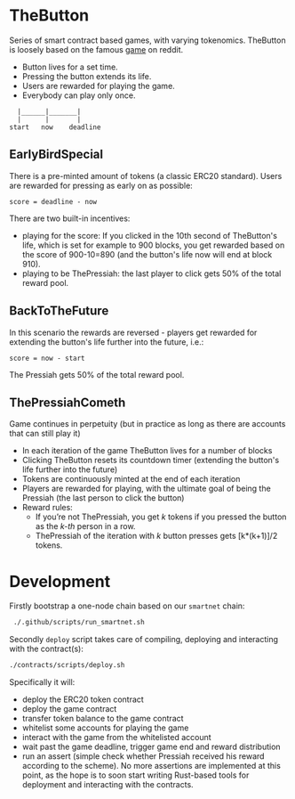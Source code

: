 # TheButton

Series of smart contract based games, with varying tokenomics.
TheButton is loosely based on the famous [game](https://en.wikipedia.org/wiki/The_Button_(Reddit)) on reddit.
- Button lives for a set time.
- Pressing the button extends its life.
- Users are rewarded for playing the game.
- Everybody can play only once.

```
  |______|_______|
  |      |       |
start   now    deadline
```

## EarlyBirdSpecial

There is a pre-minted amount of tokens (a classic ERC20 standard).
Users are rewarded for pressing as early on as possible:

```
score = deadline - now
```

There are two built-in incentives:
* playing for the score: If you clicked in the 10th second of TheButton's life, which is set for example to 900 blocks, you get rewarded based on the score of 900-10=890 (and the button's life now will end at block 910).
* playing to be ThePressiah: the last player to click gets 50% of the total reward pool.


## BackToTheFuture

In this scenario the rewards are reversed - players get rewarded for extending the button's life further into the future, i.e.:

```
score = now - start
```

The Pressiah gets 50% of the total reward pool.

## ThePressiahCometh

Game continues in perpetuity (but in practice as long as there are accounts that can still play it)
- In each iteration of the game TheButton lives for a number of blocks
- Clicking TheButton resets its countdown timer (extending the button's life further into the future)
- Tokens are continuously minted at the end of each iteration
- Players are rewarded for playing, with the ultimate goal of being the Pressiah (the last person to click the button)
- Reward rules:
  - If you’re not ThePressiah, you get *k* tokens if you pressed the button as the *k-th* person in a row.
  - ThePressiah of the iteration with *k* button presses gets [k*(k+1)]/2 tokens.

# Development

Firstly bootstrap a one-node chain based on our `smartnet` chain:

```bash
 ./.github/scripts/run_smartnet.sh
```

Secondly `deploy` script takes care of compiling, deploying and interacting with the contract(s):

```bash
./contracts/scripts/deploy.sh
```

Specifically it will:
- deploy the ERC20 token contract
- deploy the game contract
- transfer token balance to the game contract
- whitelist some accounts for playing the game
- interact with the game from the whitelisted account
- wait past the game deadline, trigger game end and reward distribution
- run an assert (simple check whether Pressiah received his reward according to the scheme). No more assertions are implemented at this point, as the hope is to soon start writing Rust-based tools for deployment and interacting with the contracts.
